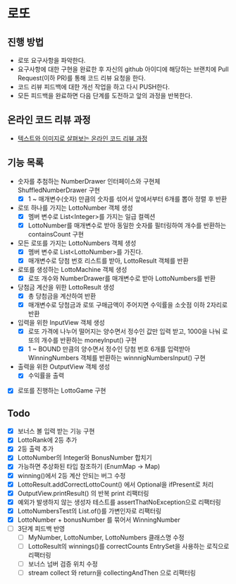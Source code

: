 # 로또
## 진행 방법
* 로또 요구사항을 파악한다.
* 요구사항에 대한 구현을 완료한 후 자신의 github 아이디에 해당하는 브랜치에 Pull Request(이하 PR)를 통해 코드 리뷰 요청을 한다.
* 코드 리뷰 피드백에 대한 개선 작업을 하고 다시 PUSH한다.
* 모든 피드백을 완료하면 다음 단계를 도전하고 앞의 과정을 반복한다.

## 온라인 코드 리뷰 과정
* [텍스트와 이미지로 살펴보는 온라인 코드 리뷰 과정](https://github.com/next-step/nextstep-docs/tree/master/codereview)

## 기능 목록
- 숫자를 추첨하는 NumberDrawer 인터페이스와 구현체 ShuffledNumberDrawer 구현
  - [X] 1 ~ 매개변수(숫자) 만큼의 숫자를 섞어서 앞에서부터 6개를 뽑아 정렬 후 반환
- 로또 하나를 가지는 LottoNumber 객체 생성
  - [X] 멤버 변수로 List\<Integer>를 가지는 일급 컬렉션
  - [X] LottoNumber를 매개변수로 받아 동일한 숫자를 필터링하여 개수를 반환하는 containsCount 구현
- 모든 로또를 가지는 LottoNumbers 객체 생성
  - [X] 멤버 변수로 List\<LottoNumber>를 가진다.
  - [X] 매개변수로 당첨 번호 리스트를 받아, LottoResult 객체를 반환
- 로또를 생성하는 LottoMachine 객체 생성
  - [X] 로또 개수와 NumberDrawer를 매개변수로 받아 LottoNumbers를 반환
- 당첨금 계산을 위한 LottoResult 생성
  - [X] 총 당첨금을 계산하여 반환 
  - [X] 매개변수로 당첨금과 로또 구매금액이 주어지면 수익률을 소숫점 이하 2자리로 반환
- 입력을 위한 InputView 객체 생성
  - [X] 로또 가격에 나누어 떨어지는 양수면서 정수인 값만 입력 받고, 1000을 나눠 로또의 개수를 반환하는 moneyInput() 구현
  - [X] 1 ~ BOUND 만큼의 양수면서 정수인 당첨 번호 6개를 입력받아 WinningNumbers 객체를 반환하는 winnnigNumbersInput() 구현
- 출력을 위한 OutputView 객체 생성
  - [X] 수익률을 출력
- [X] 로또를 진행하는 LottoGame 구현

## Todo
- [X] 보너스 볼 입력 받는 기능 구현
- [X] LottoRank에 2등 추가
- [X] 2등 출력 추가
- [X] LottoNumber의 Integer와 BonusNumber 합치기
- [X] 가능하면 추상화된 타입 참조하기 (EnumMap -> Map)
- [X] winning()에서 2등 계산 안되는 버그 수정
- [X] LottoResult.addCorrectLottoCount() 에서 Optional을 ifPresent로 처리
- [X] OutputView.printResult() 의 반복 print 리팩터링
- [X] 예외가 발생하지 않는 생성자 테스트를 assertThatNoException으로 리팩터링
- [X] LottoNumbersTest의 List.of()를 가변인자로 리팩터링
- [X] LottoNumber + bonusNumber 를 묶어서 WinningNumber
- [ ] 3단계 피드백 반영
  - [ ] MyNumber, LottoNumber, LottoNumbers 클래스명 수정
  - [ ] LottoResult의 winnings()를 correctCounts EntrySet을 사용하는 로직으로 리팩터링
  - [ ] 보너스 넘버 검증 위치 수정
  - [ ] stream collect 와 return을 collectingAndThen 으로 리팩터링